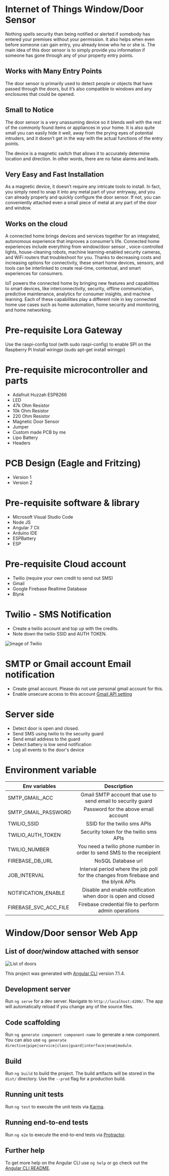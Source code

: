 # Internet of Things Window/Door Sensor

Nothing spells security than being notified or alerted if somebody has entered your premises without your permission. It also helps when even before someone can gain entry, you already know who he or she is. The main idea of this door sensor is to simply provide you information if someone has gone through any of your property entry points.

## Works with Many Entry Points

The door sensor is primarily used to detect people or objects that have passed through the doors, but it’s also compatible to windows and any enclosures that could be opened.

## Small to Notice

The door sensor is a very unassuming device so it blends well with the rest of the commonly found items or appliances in your home. It is also quite small you can easily hide it well, away from the prying eyes of potential intruders, and it doesn’t get in the way with the actual functions of the entry points.

The device is a magnetic switch that allows it to accurately determine location and direction. In other words, there are no false alarms and leads.

## Very Easy and Fast Installation

As a magnetic device, it doesn’t require any intricate tools to install. In fact, you simply need to snap it into any metal part of your entryway, and you can already properly and quickly configure the door sensor. If not, you can conveniently attached even a small piece of metal at any part of the door and window.

## Works on the cloud

A connected home brings devices and services together for an integrated, autonomous experience that improves a consumer’s life. Connected home experiences include everything from window/door sensor , voice-controlled lights, house-cleaning robots, machine learning-enabled security cameras, and WiFi routers that troubleshoot for you. Thanks to decreasing costs and increasing options for connectivity, these smart home devices, sensors, and tools can be interlinked to create real-time, contextual, and smart experiences for consumers.

IoT powers the connected home by bringing new features and capabilities to smart devices, like interconnectivity, security, offline communication, predictive maintenance, analytics for consumer insights, and machine learning. Each of these capabilities play a different role in key connected home use cases such as home automation, home security and monitoring, and home networking.

# Pre-requisite Lora Gateway
Use the raspi-config tool (with sudo raspi-config) to enable SPI on the Raspberry Pi
Install wiringpi (sudo apt-get install wiringpi)


# Pre-requisite microcontroller and parts
- Adafruit Huzzah ESP8266
- LED
- 47k Ohm Resistor
- 10k Ohm Resistor
- 220 Ohm Resistor
- Magnetic Door Sensor
- Jumper
- Custom made PCB by me
- Lipo Battery
- Headers

# PCB Design (Eagle and Fritzing)
- Version 1
- Version 2

# Pre-requisite software & library

- Microsoft Visual Studio Code
- Node JS
- Angular 7 Cli
- Arduino IDE
- ESPBattery
- ESP

# Pre-requisite Cloud account

- Twilio (require your own credit to send out SMS)
- Gmail
- Google Firebase Realtime Database
- Blynk

# Twilio - SMS Notification

- Create a twilio account and top up with the credits.
- Note down the twilio SSID and AUTH TOKEN.

![Image of Twilio](docs/twilio.png)

# SMTP or Gmail account Email notification

- Create gmail account. Please do not use personal gmail account for this.
- Enable unsecure access to this account [Gmail API setting](https://support.google.com/accounts/answer/6010255?hl=en)

# Server side 
- Detect door is open and closed.
- Send SMS using twilio to the security guard
- Send email address to the guard
- Detect battery is low send notification
- Log all events to the door's device

# Environment variable

| Env variables        | Description           | 
| ------------- |:-------------:| 
| SMTP_GMAIL_ACC      | Gmail SMTP account that use to send email to security guard  | 
| SMTP_GMAIL_PASSWORD     | Password for the above email account      |  
| TWILIO_SSID | SSID for the twilio sms APIs      |   
| TWILIO_AUTH_TOKEN | Security token for the twilio sms APIs      | 
| TWILIO_NUMBER | You need a twilio phone number in order to send SMS to the receipient      | 
| FIREBASE_DB_URL | NoSQL Database url     | 
| JOB_INTERVAL | Interval period where the job poll for the changes from firebase and the blynk APIs      | 
| NOTIFICATION_ENABLE | Disable and enable notification when door is open and closed      | 
| FIREBASE_SVC_ACC_FILE | Firebase credential file to perform admin operations     | 

# Window/Door sensor Web App

## List of door/window attached with sensor

![List of doors](docs/list.png)


This project was generated with [Angular CLI](https://github.com/angular/angular-cli) version 7.1.4.

## Development server

Run `ng serve` for a dev server. Navigate to `http://localhost:4200/`. The app will automatically reload if you change any of the source files.

## Code scaffolding

Run `ng generate component component-name` to generate a new component. You can also use `ng generate directive|pipe|service|class|guard|interface|enum|module`.

## Build

Run `ng build` to build the project. The build artifacts will be stored in the `dist/` directory. Use the `--prod` flag for a production build.

## Running unit tests

Run `ng test` to execute the unit tests via [Karma](https://karma-runner.github.io).

## Running end-to-end tests

Run `ng e2e` to execute the end-to-end tests via [Protractor](http://www.protractortest.org/).

## Further help

To get more help on the Angular CLI use `ng help` or go check out the [Angular CLI README](https://github.com/angular/angular-cli/blob/master/README.md).
